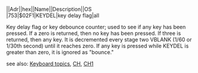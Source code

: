 ||Adr||hex||Name||Description||OS  
|753|$02F1|KEYDEL|key delay flag|all  
  
Key delay flag or key debounce counter; used to see if any key has been pressed. If a zero is returned, then no key has been pressed. If three is returned, then any key. It is decremented every stage two VBLANK (1/60 or 1/30th second) until it reaches zero. If any key is pressed while KEYDEL is greater than zero, it is ignored as "bounce."  
  
see also: [Keyboard topics](../Keyboard_topics/index.md), [CH](../CH/index.md), [CH1](../CH1/index.md)  
